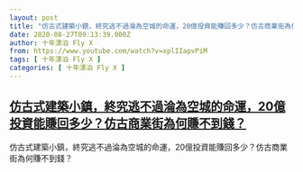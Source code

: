 ```yaml
---
layout: post
title: "仿古式建築小鎮，終究逃不過淪為空城的命運，20億投資能賺回多少？仿古商業街為何賺不到錢？"
date: 2020-08-27T09:13:39.000Z
author: 十年漂泊 Fly X
from: https://www.youtube.com/watch?v=xplIIapvPiM
tags: [ 十年漂泊 Fly X ]
categories: [ 十年漂泊 Fly X ]
---
```

<!--1598519619000-->
[仿古式建築小鎮，終究逃不過淪為空城的命運，20億投資能賺回多少？仿古商業街為何賺不到錢？](https://www.youtube.com/watch?v=xplIIapvPiM)
------

<div>
仿古式建築小鎮，終究逃不過淪為空城的命運，20億投資能賺回多少？仿古商業街為何賺不到錢？
</div>
